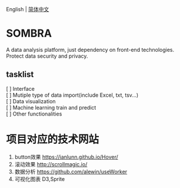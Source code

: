 English | [简体中文](./README.zh-CN.md)
# SOMBRA
A data analysis platform, just dependency on front-end technologies.  
Protect data security and privacy.  
## tasklist
[ ] Interface  
[ ] Mutiple type of data import(include Excel, txt, tsv...)  
[ ] Data visualization  
[ ] Machine learning train and predict  
[ ] Other functionalities  

# 项目对应的技术网站
1. button效果 https://ianlunn.github.io/Hover/
2. 滚动效果 http://scrollmagic.io/
3. 数据分析 https://github.com/alewin/useWorker
4. 可视化图表 D3,Sprite
